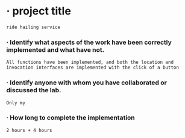 # · project title
```
ride hailing service
```

###  ·  Identify what aspects of the work have been correctly implemented and what have not.
```
All functions have been implemented, and both the location and invocation interfaces are implemented with the click of a button
```


### · Identify anyone with whom you have collaborated or discussed the lab.
```
Only my
```

### · How long to complete the implementation
```
2 hours + 4 hours
```
